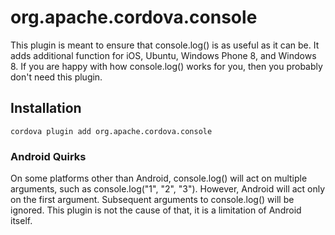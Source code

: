 <!---
    Licensed to the Apache Software Foundation (ASF) under one
    or more contributor license agreements.  See the NOTICE file
    distributed with this work for additional information
    regarding copyright ownership.  The ASF licenses this file
    to you under the Apache License, Version 2.0 (the
    "License"); you may not use this file except in compliance
    with the License.  You may obtain a copy of the License at

      http://www.apache.org/licenses/LICENSE-2.0

    Unless required by applicable law or agreed to in writing,
    software distributed under the License is distributed on an
    "AS IS" BASIS, WITHOUT WARRANTIES OR CONDITIONS OF ANY
    KIND, either express or implied.  See the License for the
    specific language governing permissions and limitations
    under the License.
-->

# org.apache.cordova.console

This plugin is meant to ensure that console.log() is as useful as it can be.
It adds additional function for iOS, Ubuntu, Windows Phone 8, and Windows 8. If
you are happy with how console.log() works for you, then you probably
don't need this plugin.

## Installation

    cordova plugin add org.apache.cordova.console

### Android Quirks

On some platforms other than Android, console.log() will act on multiple
arguments, such as console.log("1", "2", "3"). However, Android will act only
on the first argument. Subsequent arguments to console.log() will be ignored.
This plugin is not the cause of that, it is a limitation of Android itself.
